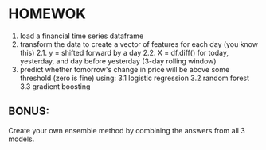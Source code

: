 # HOMEWOK

1. load a financial time series dataframe
2. transform the data to create a vector of features for each day (you know this)
  2.1. y = shifted forward by a day
  2.2. X = df.diff() for today, yesterday, and day before yesterday (3-day rolling window)
3. predict whether tomorrow's change in price will be above some threshold (zero is fine) using:
  3.1 logistic regression
  3.2 random forest
  3.3 gradient boosting

## BONUS:

Create your own ensemble method by combining the answers from all 3 models.
